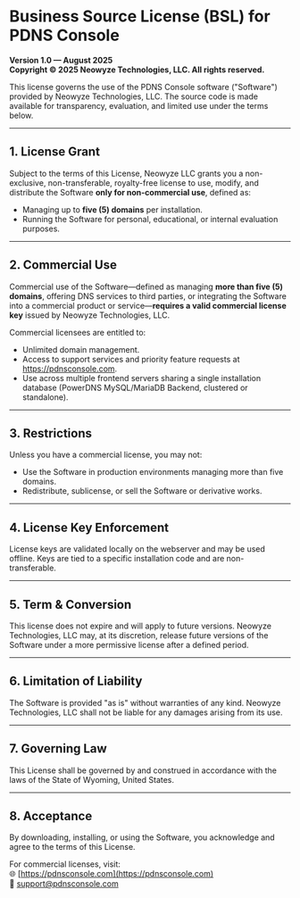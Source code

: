 # Business Source License (BSL) for PDNS Console

**Version 1.0 — August 2025**  
**Copyright © 2025 Neowyze Technologies, LLC. All rights reserved.**

This license governs the use of the PDNS Console software ("Software") provided by Neowyze Technologies, LLC. The source code is made available for transparency, evaluation, and limited use under the terms below.

---

## 1. License Grant

Subject to the terms of this License, Neowyze LLC grants you a non-exclusive, non-transferable, royalty-free license to use, modify, and distribute the Software **only for non-commercial use**, defined as:

- Managing up to **five (5) domains** per installation.
- Running the Software for personal, educational, or internal evaluation purposes.

---

## 2. Commercial Use

Commercial use of the Software—defined as managing **more than five (5) domains**, offering DNS services to third parties, or integrating the Software into a commercial product or service—**requires a valid commercial license key** issued by Neowyze Technologies, LLC.

Commercial licensees are entitled to:

- Unlimited domain management.
- Access to support services and priority feature requests at https://pdnsconsole.com.
- Use across multiple frontend servers sharing a single installation database (PowerDNS MySQL/MariaDB Backend, clustered or standalone).

---

## 3. Restrictions

Unless you have a commercial license, you may not:

- Use the Software in production environments managing more than five domains.
- Redistribute, sublicense, or sell the Software or derivative works.

---

## 4. License Key Enforcement

License keys are validated locally on the webserver and may be used offline. Keys are tied to a specific installation code and are non-transferable.

---

## 5. Term & Conversion

This license does not expire and will apply to future versions. Neowyze Technologies, LLC may, at its discretion, release future versions of the Software under a more permissive license after a defined period.

---

## 6. Limitation of Liability

The Software is provided "as is" without warranties of any kind. Neowyze Technologies, LLC shall not be liable for any damages arising from its use.

---

## 7. Governing Law

This License shall be governed by and construed in accordance with the laws of the State of Wyoming, United States.

---

## 8. Acceptance

By downloading, installing, or using the Software, you acknowledge and agree to the terms of this License.

For commercial licenses, visit:  
🌐 [https://pdnsconsole.com](https://pdnsconsole.com)  
📧 support@pdnsconsole.com
